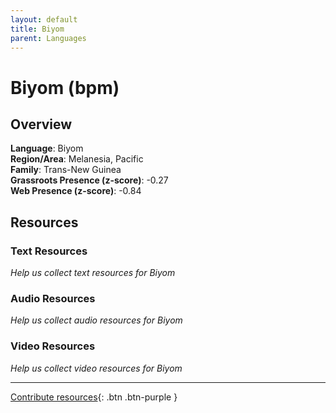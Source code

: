 ```yaml
---
layout: default
title: Biyom
parent: Languages
---
```


# Biyom (bpm)

## Overview

**Language**: Biyom  
**Region/Area**: Melanesia, Pacific  
**Family**: Trans-New Guinea  
**Grassroots Presence (z-score)**: -0.27  
**Web Presence (z-score)**: -0.84  

## Resources

### Text Resources
*Help us collect text resources for Biyom*

### Audio Resources
*Help us collect audio resources for Biyom*

### Video Resources
*Help us collect video resources for Biyom*

---

[Contribute resources](https://forms.office.com/e/1SfLJx3u1r){: .btn .btn-purple }
